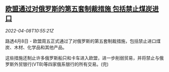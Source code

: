 <!--1649415662000-->
[欧盟通过对俄罗斯的第五套制裁措施 包括禁止煤炭进口](https://cn.reuters.com/article/eu-ru-sanctions-coal-ban-0408-idCNKCS2M010J)
------

<div><i>2022-04-08T10:55:21Z</i></div><p>路透4月8日 - 欧盟周五正式通过了对俄罗斯的第五套制裁措施，包括禁止进口煤炭、木材、化学品和其他产品。</p><p>这些措施还制止许多俄罗斯船只和卡车进入欧盟，进一步削弱贸易，并将禁止与俄罗斯外贸银行(VTB)等四家俄系银行的所有交易。(完)</p>
